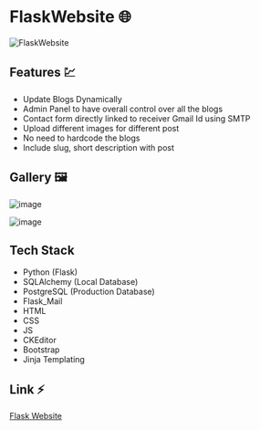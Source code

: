 # FlaskWebsite 🌐

![FlaskWebsite](https://socialify.git.ci/kaustubhgupta/FlaskWebsite/image?description=1&language=1&owner=1&pattern=Circuit%20Board&theme=Light)

## Features 💹
- Update Blogs Dynamically
- Admin Panel to have overall control over all the blogs
- Contact form directly linked to receiver Gmail Id using SMTP
- Upload different images for different post
- No need to hardcode the blogs 
- Include slug, short description with post

## Gallery 🖼

![image](https://user-images.githubusercontent.com/43691873/132037878-7d9e4341-341a-42ef-b097-00c3f7d92821.png)

![image](https://user-images.githubusercontent.com/43691873/132037936-65563d40-ca47-44cf-a3e3-fe6b1e304e20.png)

## Tech Stack
- Python (Flask)
- SQLAlchemy (Local Database)
- PostgreSQL (Production Database)
- Flask_Mail 
- HTML
- CSS
- JS
- CKEditor
- Bootstrap
- Jinja Templating

## Link ⚡
[Flask Website](https://flaskwebsitev1.herokuapp.com/)
